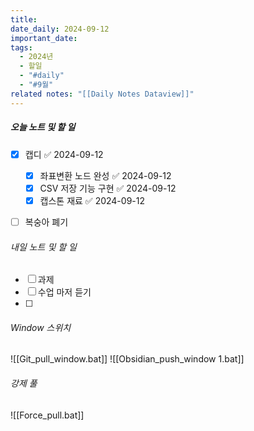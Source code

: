 ```yaml
---
title: 
date_daily: 2024-09-12
important_date: 
tags:
  - 2024년
  - 할일
  - "#daily"
  - "#9월"
related notes: "[[Daily Notes Dataview]]"
---
```

##### 오늘 노트 및 할 일 
- [x] 캡디 ✅ 2024-09-12
	- [x] 좌표변환 노드 완성 ✅ 2024-09-12
	- [x] CSV 저장 기능 구현 ✅ 2024-09-12
	- [x] 캡스톤 재료 ✅ 2024-09-12
- [ ]  복숭아 폐기




###### 내일 노트 및 할 일
- [ ] 과제
- [ ] 수업 마저 듣기
- [ ] 


######  Window 스위치
![[Git_pull_window.bat]]
![[Obsidian_push_window 1.bat]]



###### 강제 풀
![[Force_pull.bat]]